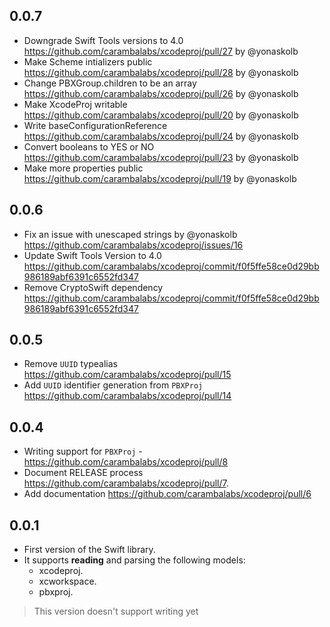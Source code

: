 ## 0.0.7
- Downgrade Swift Tools versions to 4.0 https://github.com/carambalabs/xcodeproj/pull/27 by @yonaskolb
- Make Scheme intializers public https://github.com/carambalabs/xcodeproj/pull/28 by @yonaskolb
- Change PBXGroup.children to be an array https://github.com/carambalabs/xcodeproj/pull/26 by @yonaskolb
- Make XcodeProj writable https://github.com/carambalabs/xcodeproj/pull/20 by @yonaskolb
- Write baseConfigurationReference https://github.com/carambalabs/xcodeproj/pull/24 by @yonaskolb
- Convert booleans to YES or NO https://github.com/carambalabs/xcodeproj/pull/23 by @yonaskolb
- Make more properties public https://github.com/carambalabs/xcodeproj/pull/19 by @yonaskolb


## 0.0.6
- Fix an issue with unescaped strings by @yonaskolb https://github.com/carambalabs/xcodeproj/issues/16
- Update Swift Tools Version to 4.0 https://github.com/carambalabs/xcodeproj/commit/f0f5ffe58ce0d29bb986189abf6391c6552fd347
- Remove CryptoSwift dependency https://github.com/carambalabs/xcodeproj/commit/f0f5ffe58ce0d29bb986189abf6391c6552fd347

## 0.0.5
- Remove `UUID` typealias https://github.com/carambalabs/xcodeproj/pull/15
- Add `UUID` identifier generation from `PBXProj` https://github.com/carambalabs/xcodeproj/pull/14

## 0.0.4
- Writing support for `PBXProj` - https://github.com/carambalabs/xcodeproj/pull/8
- Document RELEASE process https://github.com/carambalabs/xcodeproj/pull/7.
- Add documentation https://github.com/carambalabs/xcodeproj/pull/6

## 0.0.1
- First version of the Swift library.
- It supports **reading** and parsing the following models:
    - xcodeproj.
    - xcworkspace.
    - pbxproj.
> This version doesn't support writing yet
